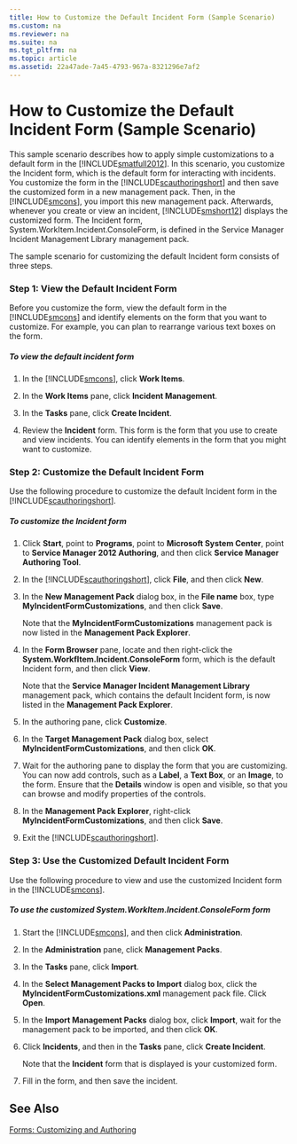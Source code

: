 ```yaml
---
title: How to Customize the Default Incident Form (Sample Scenario)
ms.custom: na
ms.reviewer: na
ms.suite: na
ms.tgt_pltfrm: na
ms.topic: article
ms.assetid: 22a47ade-7a45-4793-967a-8321296e7af2
---
```

# How to Customize the Default Incident Form (Sample Scenario)
This sample scenario describes how to apply simple customizations to a default form in the [!INCLUDE[smatfull2012](./Token/smatfull2012_md.md)]. In this scenario, you customize the Incident form, which is the default form for interacting with incidents. You customize the form in the [!INCLUDE[scauthoringshort](./Token/scauthoringshort_md.md)] and then save the customized form in a new management pack. Then, in the [!INCLUDE[smcons](./Token/smcons_md.md)], you import this new management pack. Afterwards, whenever you create or view an incident, [!INCLUDE[smshort12](./Token/smshort12_md.md)] displays the customized form. The Incident form, System.WorkItem.Incident.ConsoleForm, is defined in the Service Manager Incident Management Library management pack.

The sample scenario for customizing the default Incident form consists of three steps.

### Step 1: View the Default Incident Form
Before you customize the form, view the default form in the [!INCLUDE[smcons](./Token/smcons_md.md)] and identify elements on the form that you want to customize. For example, you can plan to rearrange various text boxes on the form.

##### To view the default incident form

1.  In the [!INCLUDE[smcons](./Token/smcons_md.md)], click **Work Items**.

2.  In the **Work Items** pane, click **Incident Management**.

3.  In the **Tasks** pane, click **Create Incident**.

4.  Review the **Incident** form. This form is the form that you use to create and view incidents. You can identify elements in the form that you might want to customize.

### Step 2: Customize the Default Incident Form
Use the following procedure to customize the default Incident form in the [!INCLUDE[scauthoringshort](./Token/scauthoringshort_md.md)].

##### To customize the Incident form

1.  Click **Start**, point to **Programs**, point to **Microsoft System Center**, point to **Service Manager 2012 Authoring**, and then click **Service Manager Authoring Tool**.

2.  In the [!INCLUDE[scauthoringshort](./Token/scauthoringshort_md.md)], click **File**, and then click **New**.

3.  In the **New Management Pack** dialog box, in the **File name** box, type **MyIncidentFormCustomizations**, and then click **Save**.

    Note that the **MyIncidentFormCustomizations** management pack is now listed in the **Management Pack Explorer**.

4.  In the **Form Browser** pane, locate and then right\-click the **System.WorkfItem.Incident.ConsoleForm** form, which is the default Incident form, and then click **View**.

    Note that the **Service Manager Incident Management Library** management pack, which contains the default Incident form, is now listed in the **Management Pack Explorer**.

5.  In the authoring pane, click **Customize**.

6.  In the **Target Management Pack** dialog box, select **MyIncidentFormCustomizations**, and then click **OK**.

7.  Wait for the authoring pane to display the form that you are customizing. You can now add controls, such as a **Label**, a **Text Box**, or an **Image**, to the form. Ensure that the **Details** window is open and visible, so that you can browse and modify properties of the controls.

8.  In the **Management Pack Explorer**, right\-click **MyIncidentFormCustomizations**, and then click **Save**.

9. Exit the [!INCLUDE[scauthoringshort](./Token/scauthoringshort_md.md)].

### Step 3: Use the Customized Default Incident Form
Use the following procedure to view and use the customized Incident form in the [!INCLUDE[smcons](./Token/smcons_md.md)].

##### To use the customized System.WorkItem.Incident.ConsoleForm form

1.  Start the [!INCLUDE[smcons](./Token/smcons_md.md)], and then click **Administration**.

2.  In the **Administration** pane, click **Management Packs**.

3.  In the **Tasks** pane, click **Import**.

4.  In the **Select Management Packs to Import** dialog box, click the **MyIncidentFormCustomizations.xml** management pack file. Click **Open**.

5.  In the **Import Management Packs** dialog box, click **Import**, wait for the management pack to be imported, and then click **OK**.

6.  Click **Incidents**, and then in the **Tasks** pane, click **Create Incident**.

    Note that the **Incident** form that is displayed is your customized form.

7.  Fill in the form, and then save the incident.

## See Also
[Forms: Customizing and Authoring](assetId:///dd99e994-e34d-469e-aea0-5c3547eeab66)


